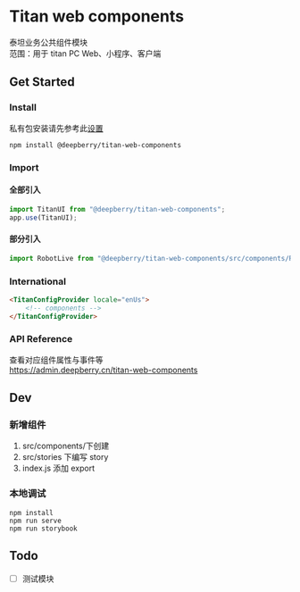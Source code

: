 # Titan web components

泰坦业务公共组件模块  
范围：用于 titan PC Web、小程序、客户端

## Get Started

### Install

私有包安装请先参考此[设置](https://github.com/deepberry/docs/blob/master/packages/install.md)

```shell
npm install @deepberry/titan-web-components
```

### Import

#### 全部引入

```js
import TitanUI from "@deepberry/titan-web-components";
app.use(TitanUI);
```

#### 部分引入

```js
import RobotLive from "@deepberry/titan-web-components/src/components/RobotLive/Index.vue";
```

### International

```html
<TitanConfigProvider locale="enUs">
    <!-- components -->
</TitanConfigProvider>
```

### API Reference

查看对应组件属性与事件等  
https://admin.deepberry.cn/titan-web-components

## Dev

### 新增组件

1. src/components/下创建
2. src/stories 下编写 story
3. index.js 添加 export

### 本地调试

```shell
npm install
npm run serve
npm run storybook
```

## Todo

-   [ ] 测试模块
